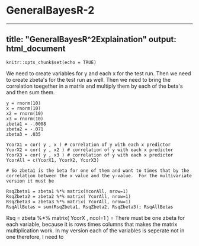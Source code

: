 # GeneralBayesR-2
---
title: "GeneralBayesR^2Explaination"
output: html_document
---

```{r setup, include=FALSE}
knitr::opts_chunk$set(echo = TRUE)
```

We need to create variables for y and each x for the test run.  Then we need to create zbeta's for the test run as well.  Then we need to bring the correlation toegether in a matrix and multiply them by each of the beta's and then sum them.
```{r}
y = rnorm(10)
x = rnorm(10)
x2 = rnorm(10)
x3 = rnorm(10)
zbeta1 = -.0008
zbeta2 = -.071
zbeta3 = .035

YcorX1 = cor( y , x ) # correlation of y with each x predictor
YcorX2 = cor( y , x2 ) # correlation of y with each x predictor
YcorX3 = cor( y , x3 ) # correlation of y with each x predictor
YcorAll = c(YcorX1, YcorX2, YcorX3)

# So zbeta1 is the beta for one of them and want to times that by the correlation between the x value and the y-value.  For the multivariate version it must be 

RsqZbeta1 = zbeta1 %*% matrix(YcorAll, nrow=1)
RsqZbeta2 = zbeta2 %*% matrix( YcorAll, nrow=1)
RsqZbeta3 = zbeta3 %*% matrix( YcorAll, nrow=1)
RsqAllBetas = sum(RsqZbeta1, RsqZbeta2, RsqZbeta3); RsqAllBetas

```
Rsq = zbeta %*% matrix( YcorX , ncol=1 ) = There must be one zbeta for each variable, because it is rows times columns that makes the matrix multiplication work.  In my version each of the variables is seperate not in one therefore, I need to 
